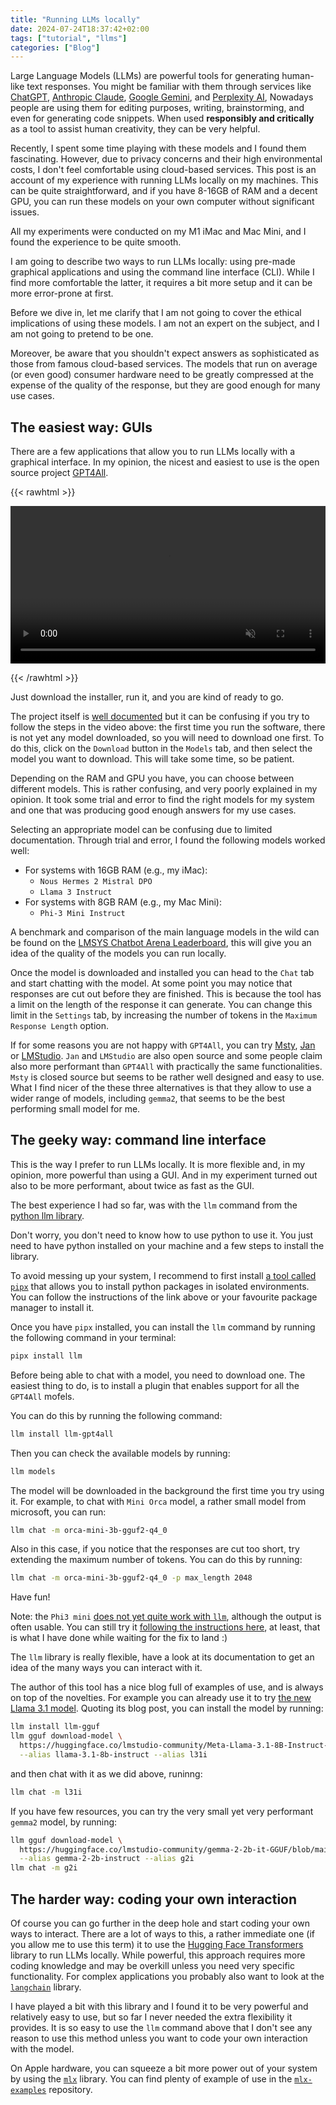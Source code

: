 ```yaml
---
title: "Running LLMs locally"
date: 2024-07-24T18:37:42+02:00
tags: ["tutorial", "llms"]
categories: ["Blog"]
---
```


Large Language Models (LLMs) are powerful tools for generating human-like text responses. You might be familiar with them through services like [ChatGPT](https://chat.openai.com/), [Anthropic Claude](https://claude.ai/), [Google Gemini](https://gemini.google.com/), and [Perplexity AI](https://www.perplexity.ai/),
Nowadays people are using them for editing purposes, writing, brainstorming, and even for generating code snippets.
When used **responsibly and critically** as a tool to assist human creativity, they can be very helpful.

Recently, I spent some time playing with these models and I found them fascinating. However, due to privacy concerns and their high environmental costs, I don't feel comfortable using cloud-based services.
This post is an account of my experience with running LLMs locally on my machines.
This can be quite straightforward, and if you have 8-16GB of RAM and a decent GPU, you can run these models on your own computer without significant issues.

All my experiments were conducted on my M1 iMac and Mac Mini, and I found the experience to be quite smooth.

I am going to describe two ways to run LLMs locally: using pre-made graphical applications and using the command line interface (CLI).
While I find more comfortable the latter, it requires a bit more setup and it can be more error-prone at first.

Before we dive in, let me clarify that I am not going to cover the ethical implications of using these models. I am not an expert on the subject, and I am not going to pretend to be one.

Moreover, be aware that you shouldn't expect answers as sophisticated as those from famous cloud-based services. The models that run on average (or even good) consumer hardware need to be greatly compressed at the expense of the quality of the response, but they are good enough for many use cases.

## The easiest way: GUIs

There are a few applications that allow you to run LLMs locally with a graphical interface. In my opinion, the nicest and easiest to use is the open source project [GPT4All](https://www.nomic.ai/gpt4all).

{{< rawhtml >}}
<p><video src="https://github.com/nomic-ai/gpt4all/assets/70534565/513a0f15-4964-4109-89e4-4f9a9011f311" controls="controls" muted="muted" style="max-height:640px; min-height: 100px; width: 100%;">
</video></p>
{{< /rawhtml >}}

Just download the installer, run it, and you are kind of ready to go.

The project itself is [well documented](https://docs.gpt4all.io/gpt4all_desktop/quickstart.html) but it can be confusing if you try to follow the steps in the video above: the first time you run the software, there is not yet any model downloaded, so you will need to download one first.
To do this, click on the `Download` button in the `Models` tab, and then select the model you want to download. This will take some time, so be patient.

Depending on the RAM and GPU you have, you can choose between different models. This is rather confusing, and very poorly explained in my opinion. It took some trial and error to find the right models for my system and one that was producing good enough answers for my use cases.

Selecting an appropriate model can be confusing due to limited documentation. Through trial and error, I found the following models worked well:

- For systems with 16GB RAM (e.g., my iMac):
  - `Nous Hermes 2 Mistral DPO`
  - `Llama 3 Instruct`
- For systems with 8GB RAM (e.g., my Mac Mini):
  - `Phi-3 Mini Instruct`

A benchmark and comparison of the main language models in the wild can be found on the [LMSYS Chatbot Arena Leaderboard](https://chat.lmsys.org/?leaderboard), this will give you an idea of the quality of the models you can run locally.

Once the model is downloaded and installed you can head to the `Chat` tab and start chatting with the model.
At some point you may notice that responses are cut out before they are finished. This is because the tool has a limit on the length of the response it can generate.
You can change this limit in the `Settings` tab, by increasing the number of tokens in the `Maximum Response Length` option.

If for some reasons you are not happy with `GPT4All`, you can try [Msty](https://msty.app/), [Jan](https://jan.ai/) or [LMStudio](https://lmstudio.ai/).
`Jan` and `LMStudio` are also open source and some people claim also more performant than `GPT4All` with practically the same functionalities.
`Msty` is closed source but seems to be rather well designed and easy to use.
What I find nicer of the these three alternatives is that they allow to use a wider range of models, including `gemma2`, that seems to be the best performing small model for me.

## The geeky way: command line interface

This is the way I prefer to run LLMs locally.
It is more flexible and, in my opinion, more powerful than using a GUI.
And in my experiment turned out also to be more performant, about twice as fast as the GUI.

The best experience I had so far, was with the `llm` command from the [python llm library](https://github.com/simonw/llm).

Don't worry, you don't need to know how to use python to use it.
You just need to have python installed on your machine and a few steps to install the library.

To avoid messing up your system, I recommend to first install [a tool called `pipx`](https://pipx.pypa.io/stable/) that allows you to install python packages in isolated environments. You can follow the instructions of the link above or your favourite package manager to install it.

Once you have `pipx` installed, you can install the `llm` command by running the following command in your terminal:

```bash
pipx install llm
```

Before being able to chat with a model, you need to download one.
The easiest thing to do, is to install a plugin that enables support for all the `GPT4All` mofels.

You can do this by running the following command:

```bash
llm install llm-gpt4all
```

Then you can check the available models by running:

```bash
llm models
```

The model will be downloaded in the background the first time you try using it. For example, to chat with `Mini Orca` model, a rather small model from microsoft, you can run:

```bash
llm chat -m orca-mini-3b-gguf2-q4_0
```

Also in this case, if you notice that the responses are cut too short, try extending the maximum number of tokens. You can do this by running:

```bash
llm chat -m orca-mini-3b-gguf2-q4_0 -p max_length 2048
```

Have fun!

Note: the `Phi3 mini` [does not yet quite work with `llm`](https://github.com/simonw/llm-gpt4all/issues/30), although the output is often usable.
You can still try it [following the instructions here](https://huggingface.co/microsoft/Phi-3-mini-4k-instruct-gguf#how-to-use-with-llamafile), at least, that is what I have done while waiting for the fix to land :)

The `llm` library is really flexible, have a look at its documentation to get an idea of the many ways you can interact with it.

The author of this tool has a nice blog full of examples of use, and is always on top of the novelties. For example you can already use it to try [the new Llama 3.1 model](https://simonwillison.net/2024/Jul/23/llm-gguf/).
Quoting its blog post, you can install the model by running:

```bash
llm install llm-gguf
llm gguf download-model \
  https://huggingface.co/lmstudio-community/Meta-Llama-3.1-8B-Instruct-GGUF/resolve/main/Meta-Llama-3.1-8B-Instruct-Q4_K_M.gguf \
  --alias llama-3.1-8b-instruct --alias l31i
```

and then chat with it as we did above, runinng:

```bash
llm chat -m l31i
```

If you have few resources, you can try the very small yet very performant `gemma2` model, by running:

```bash
llm gguf download-model \
  https://huggingface.co/lmstudio-community/gemma-2-2b-it-GGUF/blob/main/gemma-2-2b-it-Q4_K_M.gguf \
  --alias gemma-2-2b-instruct --alias g2i
llm chat -m g2i
```

## The harder way: coding your own interaction

Of course you can go further in the deep hole and start coding your own ways to interact. There are a lot of ways to this, a rather immediate one (if you allow me to use this term) it to use the [Hugging Face Transformers](https://huggingface.co/transformers/) library to run LLMs locally.
While powerful, this approach requires more coding knowledge and may be overkill unless you need very specific functionality.
For complex applications you probably also want to look at the [`langchain`](https://www.langchain.com/langchain) library.

I have played a bit with this library and I found it to be very powerful and relatively easy to use, but so far I never needed the extra flexibility it provides.
It is so easy to use the `llm` command above that I don't see any reason to use this method unless you want to code your own interaction with the model.

On Apple hardware, you can squeeze a bit more power out of your system by using the [`mlx`](https://github.com/ml-explore/mlx/) library.
You can find plenty of example of use in the [`mlx-examples`](https://github.com/ml-explore/mlx-examples/) repository.

